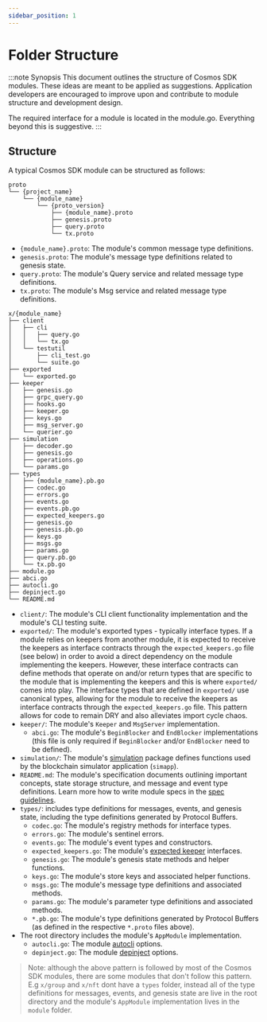 ```yaml
---
sidebar_position: 1
---
```


# Folder Structure

:::note Synopsis
This document outlines the structure of Cosmos SDK modules. These ideas are meant to be applied as suggestions. Application developers are encouraged to improve upon and contribute to module structure and development design.

The required interface for a module is located in the module.go. Everything beyond this is suggestive.
:::

## Structure

A typical Cosmos SDK module can be structured as follows:

```shell
proto
└── {project_name}
    └── {module_name}
        └── {proto_version}
            ├── {module_name}.proto
            ├── genesis.proto
            ├── query.proto
            └── tx.proto
```

* `{module_name}.proto`: The module's common message type definitions.
* `genesis.proto`: The module's message type definitions related to genesis state.
* `query.proto`: The module's Query service and related message type definitions.
* `tx.proto`: The module's Msg service and related message type definitions.

```shell
x/{module_name}
├── client
│   ├── cli
│   │   ├── query.go
│   │   └── tx.go
│   └── testutil
│       ├── cli_test.go
│       └── suite.go
├── exported
│   └── exported.go
├── keeper
│   ├── genesis.go
│   ├── grpc_query.go
│   ├── hooks.go
│   ├── keeper.go
│   ├── keys.go
│   ├── msg_server.go
│   └── querier.go
├── simulation
│   ├── decoder.go
│   ├── genesis.go
│   ├── operations.go
│   └── params.go
├── types
│   ├── {module_name}.pb.go
│   ├── codec.go
│   ├── errors.go
│   ├── events.go
│   ├── events.pb.go
│   ├── expected_keepers.go
│   ├── genesis.go
│   ├── genesis.pb.go
│   ├── keys.go
│   ├── msgs.go
│   ├── params.go
│   ├── query.pb.go
│   └── tx.pb.go
├── module.go
├── abci.go
├── autocli.go
├── depinject.go
└── README.md
```

* `client/`: The module's CLI client functionality implementation and the module's CLI testing suite.
* `exported/`: The module's exported types - typically interface types. If a module relies on keepers from another module, it is expected to receive the keepers as interface contracts through the `expected_keepers.go` file (see below) in order to avoid a direct dependency on the module implementing the keepers. However, these interface contracts can define methods that operate on and/or return types that are specific to the module that is implementing the keepers and this is where `exported/` comes into play. The interface types that are defined in `exported/` use canonical types, allowing for the module to receive the keepers as interface contracts through the `expected_keepers.go` file. This pattern allows for code to remain DRY and also alleviates import cycle chaos.
* `keeper/`: The module's `Keeper` and `MsgServer` implementation.
    * `abci.go`: The module's `BeginBlocker` and `EndBlocker` implementations (this file is only required if `BeginBlocker` and/or `EndBlocker` need to be defined).
* `simulation/`: The module's [simulation](./14-simulator.md) package defines functions used by the blockchain simulator application (`simapp`).
* `README.md`: The module's specification documents outlining important concepts, state storage structure, and message and event type definitions. Learn more how to write module specs in the [spec guidelines](../spec/SPEC_MODULE.md).
* `types/`: includes type definitions for messages, events, and genesis state, including the type definitions generated by Protocol Buffers.
    * `codec.go`: The module's registry methods for interface types.
    * `errors.go`: The module's sentinel errors.
    * `events.go`: The module's event types and constructors.
    * `expected_keepers.go`: The module's [expected keeper](./06-keeper.md#type-definition) interfaces.
    * `genesis.go`: The module's genesis state methods and helper functions.
    * `keys.go`: The module's store keys and associated helper functions.
    * `msgs.go`: The module's message type definitions and associated methods.
    * `params.go`: The module's parameter type definitions and associated methods.
    * `*.pb.go`: The module's type definitions generated by Protocol Buffers (as defined in the respective `*.proto` files above).
* The root directory includes the module's `AppModule` implementation.
    * `autocli.go`: The module [autocli](https://docs.cosmos.network/main/core/autocli) options.
    * `depinject.go`: The module [depinject](./15-depinject.md#type-definition) options.

> Note: although the above pattern is followed by most of the Cosmos SDK modules, there are some modules that don't follow this pattern. E.g `x/group` and `x/nft` dont have a `types` folder, instead all of the type definitions for messages, events, and genesis state are live in the root directory and the module's `AppModule` implementation lives in the `module` folder.
